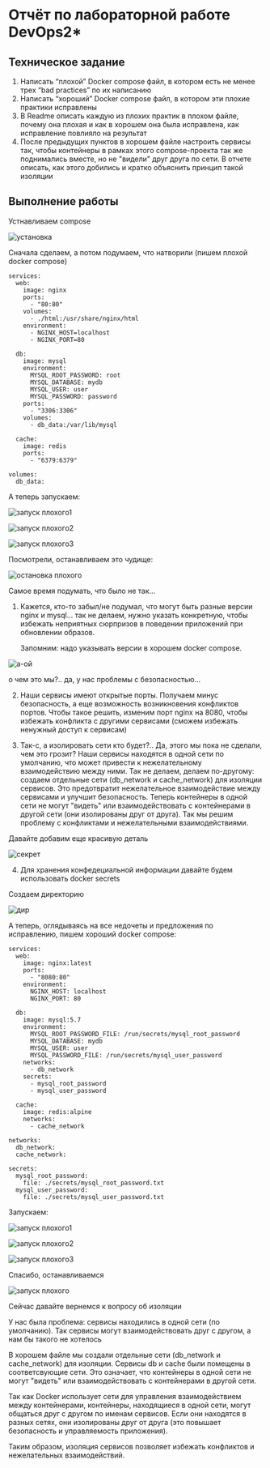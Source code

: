 # Отчёт по лабораторной работе DevOps2*

## Техническое задание

1. Написать “плохой” Docker compose файл, в котором есть не менее трех “bad practices” по их написанию
2. Написать “хороший” Docker compose файл, в котором эти плохие практики исправлены
3. В Readme описать каждую из плохих практик в плохом файле, почему она плохая и как в хорошем она была исправлена, как исправление повлияло на результат
4. После предыдущих пунктов в хорошем файле настроить сервисы так, чтобы контейнеры в рамках этого compose-проекта так же поднимались вместе, но не "видели" друг друга по сети. В отчете описать, как этого добились и кратко объяснить принцип такой изоляции

## Выполнение работы


Устнавливаем compose

![установка](https://github.com/paltovkletku/babaiki_devops_clouds/blob/main/DevOps/Lab2*/media/%D1%83%D1%81%D1%82%D0%B0%D0%BD%D0%BE%D0%B2%D0%BA%D0%B0%20%D0%BA%D0%BE%D0%BC%D0%BF%D0%BE%D0%B7%D0%B0.jpg)

Сначала сделаем, а потом подумаем, что натворили (пишем плохой docker compose)

```
services:
  web:
    image: nginx
    ports:
      - "80:80"
    volumes:
      - ./html:/usr/share/nginx/html
    environment:
      - NGINX_HOST=localhost
      - NGINX_PORT=80

  db:
    image: mysql
    environment:
      MYSQL_ROOT_PASSWORD: root
      MYSQL_DATABASE: mydb
      MYSQL_USER: user
      MYSQL_PASSWORD: password
    ports:
      - "3306:3306"
    volumes:
      - db_data:/var/lib/mysql

  cache:
    image: redis
    ports:
      - "6379:6379"

volumes:
  db_data:
```

А теперь запускаем:

![запуск плохого1](https://github.com/paltovkletku/babaiki_devops_clouds/blob/main/DevOps/Lab2*/media/%D0%B7%D0%B0%D0%BF%D1%83%D1%81%D1%82%D0%B8%D0%BB%D0%B8%20%D0%BF%D0%BB%D0%BE%D1%85%D0%BE%D0%B9%20-%20%D0%BB%D0%BE%D0%B3%D0%B81.jpg)

![запуск плохого2](https://github.com/paltovkletku/babaiki_devops_clouds/blob/main/DevOps/Lab2*/media/%D0%BB%D0%BE%D0%B3%D0%B82.jpg)

![запуск плохого3](https://github.com/paltovkletku/babaiki_devops_clouds/blob/main/DevOps/Lab2*/media/%D0%BB%D0%BE%D0%B3%D0%B83.jpg)

Посмотрели, останавливаем это чудище:

![остановка плохого](https://github.com/paltovkletku/babaiki_devops_clouds/blob/main/DevOps/Lab2*/media/%D0%BE%D1%82%D0%BA%D0%BB%D1%8E%D1%87%D0%B5%D0%BD%D0%B8%D0%B5%20%D0%BF%D0%BB%D0%BE%D1%85%D0%BE%D0%B3%D0%BE.jpg) 

Самое время подумать, что было не так...

1. Кажется, кто-то забыл/не подумал, что могут быть разные версии nginx и mysql... так не делаем, нужно указать конкретную, чтобы избежать неприятных сюрпризов в поведении приложений при обновлении образов.
  
   Запомним: надо указывать версии в хорошем docker compose.

![а-ой](https://github.com/paltovkletku/babaiki_devops_clouds/blob/main/DevOps/Lab2*/media/%D0%B1%D0%B5%D0%B7%D0%BE%D0%BF%D0%B0%D1%81%D0%BD%D0%BE%D1%81%D1%82%D1%8C.jpg)

о чем это мы?.. да, у нас проблемы с безопасностью...

2. Наши сервисы имеют открытые порты. Получаем минус безопасность, а еще возможность возникновения конфликтов портов.
   Чтобы такое решить, изменим порт nginx на 8080, чтобы избежать конфликта с другими сервисами (сможем избежать ненужный доступ к сервисам)

3. Так-с, а изолировать сети кто будет?.. Да, этого мы пока не сделали, чем это грозит? Наши сервисы находятся в одной сети по умолчанию, что может привести к нежелательному взаимодействию между ними. Так не делаем, делаем по-другому: создаем отдельные сети (db_network и cache_network) для изоляции сервисов. Это предотвратит нежелательное взаимодействие между сервисами и улучшит безопасность.
Теперь контейнеры в одной сети не могут "видеть" или взаимодействовать с контейнерами в другой сети (они изолированы друг от друга). Так мы решим проблему с конфликтами и нежелательными взаимодействиями.

Давайте добавим еще красивую деталь

![секрет](https://github.com/paltovkletku/babaiki_devops_clouds/blob/main/DevOps/Lab2*/media/%D1%81%D0%B5%D0%BA%D1%80%D0%B5%D1%82.png)

4. Для хранения конфедециальной информации давайте будем использовать docker secrets

Создаем директорию

![дир](https://github.com/paltovkletku/babaiki_devops_clouds/blob/main/DevOps/Lab2*/media/%D1%81%D0%B5%D0%BA%D1%80%D0%B5%D1%82%D1%8B-%D0%BD%D0%B0%D1%87%D0%B0%D0%BB%D0%BE.jpg)

А теперь, оглядываясь на все недочеты и предложения по исправлению, пишем хороший docker compose:

```
services:
  web:
    image: nginx:latest
    ports:
      - "8080:80"
    environment:
      NGINX_HOST: localhost
      NGINX_PORT: 80

  db:
    image: mysql:5.7
    environment:
      MYSQL_ROOT_PASSWORD_FILE: /run/secrets/mysql_root_password
      MYSQL_DATABASE: mydb
      MYSQL_USER: user
      MYSQL_PASSWORD_FILE: /run/secrets/mysql_user_password
    networks:
      - db_network
    secrets:
      - mysql_root_password
      - mysql_user_password

  cache:
    image: redis:alpine
    networks:
      - cache_network

networks:
  db_network:
  cache_network:

secrets:
  mysql_root_password:
    file: ./secrets/mysql_root_password.txt
  mysql_user_password:
    file: ./secrets/mysql_user_password.txt

```

Запускаем:

![запуск плохого1](https://github.com/paltovkletku/babaiki_devops_clouds/blob/main/DevOps/Lab2*/media/%D1%85%D0%BE%D1%80%D0%BE%D1%88%D0%B8%D0%B9(1)1.jpg)

![запуск плохого2](https://github.com/paltovkletku/babaiki_devops_clouds/blob/main/DevOps/Lab2*/media/%D1%85%D0%BE%D1%80%D0%BE%D1%88%D0%B8%D0%B9(1)2.jpg)

![запуск плохого3](https://github.com/paltovkletku/babaiki_devops_clouds/blob/main/DevOps/Lab2*/media/%D1%85%D0%BE%D1%80%D0%BE%D1%88%D0%B8%D0%B9(1)3.jpg)

Спасибо, останавливаемся

![запуск плохого](https://github.com/paltovkletku/babaiki_devops_clouds/blob/main/DevOps/Lab2*/media/%D0%BE%D1%81%D1%82%D0%B0%D0%BD%D0%BE%D0%B2%D0%BA%D0%B0%20%D1%85%D0%BE%D1%80%D0%BE%D1%88%D0%B5%D0%B3%D0%BE(1).jpg)



Сейчас давайте вернемся к вопросу об изоляции

У нас была проблема: сервисы находились в одной сети (по умолчанию). Так сервисы могут взаимодействовать друг с другом, а нам бы такого не хотелось

В хорошем файле мы создали отдельные сети (db_network и cache_network) для изоляции. 
Сервисы db и cache были помещены в соответсвующие сети. Это означает, что контейнеры в одной сети не могут "видеть" или взаимодействовать с контейнерами в другой сети.

Так как Docker использует сети для управления взаимодействием между контейнерами, контейнеры, находящиеся в одной сети, могут общаться друг с другом по именам сервисов. Если они находятся в разных сетях, они изолированы друг от друга (это повышает безопасность и управляемость приложения).

Таким образом, изоляция сервисов позволяет избежать конфликтов и нежелательных взаимодействий.

